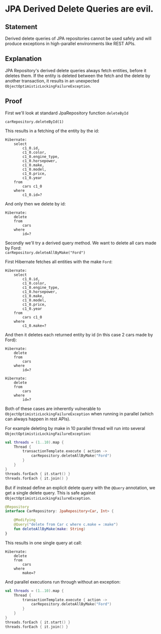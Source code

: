 # JPA Derived Delete Queries are evil.
## Statement
Derived delete queries of JPA repositories cannot be used safely and will produce exceptions in high-parallel environments like REST APIs.

## Explanation
JPA Repository's derived delete queries always fetch entities, before it deletes them. If the entity is deleted between
the fetch and the delete by another transaction, it results in an unexpected `ObjectOptimisticLockingFailureException`.

## Proof
First we'll look at standard JpaRepository function `deleteById`  

`carRepository.deleteById(1)`  

This results in a fetching of the entity by the id:  
```
Hibernate:
    select
        c1_0.id,
        c1_0.color,
        c1_0.engine_type,
        c1_0.horsepower,
        c1_0.make,
        c1_0.model,
        c1_0.price,
        c1_0.year
    from
        cars c1_0
    where
        c1_0.id=?
```
And only then we delete by id:  
```
Hibernate:
    delete
    from
        cars
    where
        id=?
```

Secondly we'll try a derived query method. We want to delete all cars made by Ford:  
`carRepository.deleteAllByMake("Ford")`

First Hibernate fetches all entities with the make `Ford`:
```
Hibernate:
    select
        c1_0.id,
        c1_0.color,
        c1_0.engine_type,
        c1_0.horsepower,
        c1_0.make,
        c1_0.model,
        c1_0.price,
        c1_0.year
    from
        cars c1_0
    where
        c1_0.make=?
```
And then it deletes each returned entity by id (in this case 2 cars made by Ford):
```
Hibernate:
    delete
    from
        cars
    where
        id=?
```

```
Hibernate:
    delete
    from
        cars
    where
        id=?
```

Both of these cases are inherently vulnerable to `ObjectOptimisticLockingFailureException` when running in parallel (which can always happen in rest APIs).

For example deleting by make in 10 parallel thread will run into several `ObjectOptimisticLockingFailureException`:
```kotlin
val threads = (1..10).map {
    Thread {
        transactionTemplate.execute { action ->
            carRepository.deleteAllByMake("Ford")
        }
    }
}
threads.forEach { it.start() }
threads.forEach { it.join() }
```

But if instead define an explicit delete query with the `@Query` annotation, we get a single delete query. 
This is safe against `ObjectOptimisticLockingFailureException`.

```kotlin
@Repository
interface CarRepository: JpaRepository<Car, Int> {

    @Modifying
    @Query("delete from Car c where c.make = :make")
    fun deleteAllByMake(make: String)
}
```
This results in one single query at call:
```
Hibernate: 
    delete 
    from
        cars 
    where
        make=?
```

And parallel executions run through without an exception:
```kotlin
val threads = (1..10).map {
    Thread {
        transactionTemplate.execute { action ->
            carRepository.deleteAllByMake("Ford")
        }
    }
}
threads.forEach { it.start() }
threads.forEach { it.join() }
```



